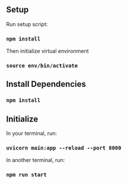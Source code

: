 ## Setup

Run setup script:

### `npm install`

Then initialize virtual environment

### `source env/bin/activate`

## Install Dependencies

### `npm install`

## Initialize

In your terminal, run:

### `uvicorn main:app --reload --port 8000`

In another terminal, run:

### `npm run start`


